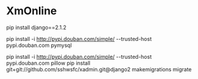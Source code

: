 # XmOnline

pip install django==2.1.2

pip install -i http://pypi.douban.com/simple/ --trusted-host pypi.douban.com pymysql

pip install -i http://pypi.douban.com/simple/ --trusted-host pypi.douban.com pillow
pip install git+git://github.com/sshwsfc/xadmin.git@django2
makemigrations
migrate
